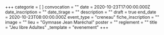 +++
categorie = [ ]
convocation = ""
date = 2020-10-23T17:00:00.000Z
date_inscription = ""
date_tirage = ""
description = ""
draft = true
end_date = 2020-10-23T08:00:00.000Z
event_type = "creneau"
fiche_inscription = ""
image = ""
lieu = "Gymnase Jean Maréchal"
poster = ""
reglement = ""
title = "Jeu libre Adultes"
_template = "evenement"
+++


